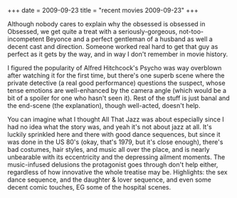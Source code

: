 +++
date = 2009-09-23
title = "recent movies 2009-09-23"
+++

Although nobody cares to explain why the obsessed is obsessed in
Obsessed, we get quite a treat with a seriously-gorgeous,
not-too-incompetent Beyonce and a perfect gentleman of a husband as well
a decent cast and direction. Someone worked real hard to get that guy as
perfect as it gets by the way, and in way I don\'t remember in movie
history.

I figured the popularity of Alfred Hitchcock\'s Psycho was way overblown
after watching it for the first time, but there\'s one superb scene
where the private detective (a real good performance) questions the
suspect, whose tense emotions are well-enhanced by the camera angle
(which would be a bit of a spoiler for one who hasn\'t seen it). Rest of
the stuff is just banal and the end-scene (the explanation), though
well-acted, doesn\'t help.

You can imagine what I thought All That Jazz was about especially since
I had no idea what the story was, and yeah it\'s not about jazz at all.
It\'s luckily sprinkled here and there with good dance sequences, but
since it was done in the US 80\'s (okay, that\'s 1979, but it\'s close
enough), there\'s bad costumes, hair styles, and music all over the
place, and is nearly unbearable with its eccentricity and the depressing
ailment moments. The music-infused delusions the protagonist goes
through don\'t help either, regardless of how innovative the whole
treatise may be. Highlights: the sex dance sequence, and the daughter &
lover sequence, and even some decent comic touches, EG some of the
hospital scenes.
